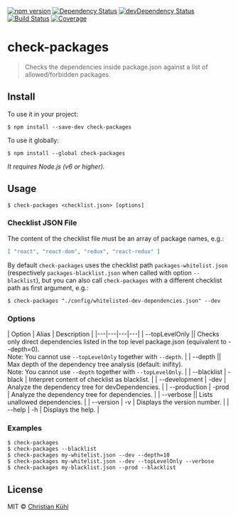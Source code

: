 [![npm version](https://img.shields.io/npm/v/check-packages.svg?style=flat)](https://www.npmjs.org/package/check-packages)
[![Dependency Status](https://david-dm.org/micromata/check-packages.svg)](https://david-dm.org/micromata/check-packages)
[![devDependency Status](https://david-dm.org/micromata/check-packages/dev-status.svg)](https://david-dm.org/micromata/check-packages#info=devDependencies)
[![Build Status](https://travis-ci.org/micromata/check-packages.svg?branch=master)](https://travis-ci.org/micromata/check-packages)
[![Coverage](https://coveralls.io/repos/github/micromata/check-packages/badge.svg?branch=master)](https://coveralls.io/github/micromata/check-packages?branch=master)

# check-packages

> Checks the dependencies inside package.json against a list
> of allowed/forbidden packages.

## Install

To use it in your project:
```shell
$ npm install --save-dev check-packages
```

To use it globally:
```shell
$ npm install --global check-packages
```

*It requires Node.js (v6 or higher).*

## Usage

```shell
$ check-packages <checklist.json> [options]
```

### Checklist JSON File

The content of the checklist file must be an array of package names, e.g.:
```json
[ "react", "react-dom", "redux", "react-redux" ]
```

By default `check-packages` uses the checklist path `packages-whitelist.json` (respectively `packages-blacklist.json` when called with option `--blacklist`),
but you can also call `check-packages` with a different checklist path as first argument, e.g.:
```shell
$ check-packages "./config/whitelisted-dev-dependencies.json" --dev
```

### Options

| Option | Alias | Description |
|---|---|---|---|
| --topLevelOnly || Checks only direct dependencies listed in the top level package.json (equivalent to --depth=0).<br />Note: You cannot use `--topLevelOnly` together with `--depth`. |
| --depth || Max depth of the dependency tree analysis (default: inifity).<br />Note: You cannot use `--depth` together with `--topLevelOnly`. |
| --blacklist | -black | Interpret content of checklist as blacklist. |
| --development | -dev |    Analyze the dependency tree for devDependencies. |
| --production | -prod | Analyze the dependency tree for dependencies. |
| --verbose || Lists unallowed dependencies. |
| --version | -v | Displays the version number. |
| --help | -h | Displays the help. |

### Examples

```shell
$ check-packages
$ check-packages --blacklist
$ check-packages my-whitelist.json --dev --depth=10
$ check-packages my-whitelist.json --dev --topLevelOnly --verbose
$ check-packages my-blacklist.json --prod --blacklist
```

## License

MIT © [Christian Kühl](https://micromata.de)
